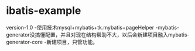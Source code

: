 # ibatis-example
version-1.0
-使用技术mysql+mybatis+tk.mybatis+pageHelper
-mybatis-generator没搞懂配置，并且对现在结构帮助不大，以后会新建项目融入mybatis-generator-core
-新建项目，只管功能。
